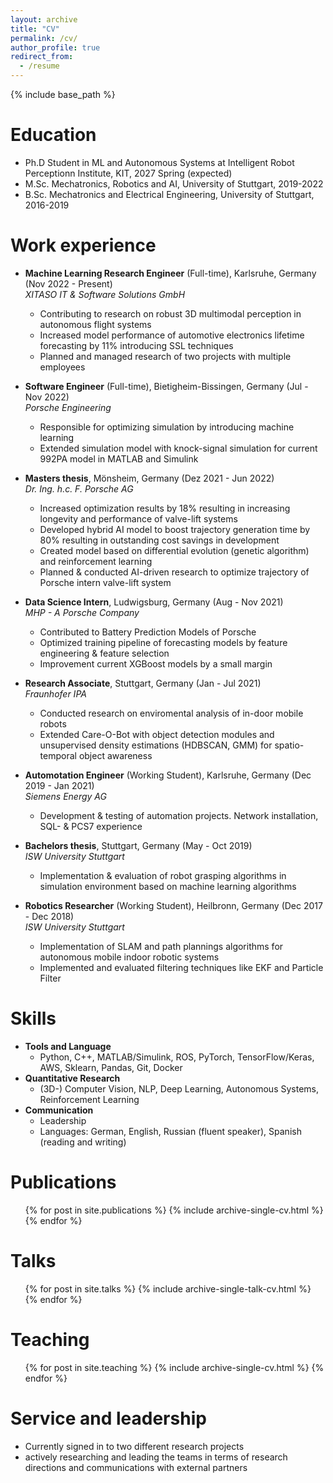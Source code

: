 ```yaml
---
layout: archive
title: "CV"
permalink: /cv/
author_profile: true
redirect_from:
  - /resume
---
```


{% include base_path %}

Education
======
* Ph.D Student in ML and Autonomous Systems at Intelligent Robot Perceptionn Institute, KIT, 2027 Spring (expected)
* M.Sc. Mechatronics, Robotics and AI, University of Stuttgart, 2019-2022
* B.Sc. Mechatronics and Electrical Engineering, University of Stuttgart, 2016-2019

Work experience
======
* **Machine Learning Research Engineer** (Full-time), Karlsruhe, Germany (Nov 2022 - Present)\
*XITASO IT & Software Solutions GmbH*
  * Contributing to research on robust 3D multimodal perception in autonomous flight systems
  * Increased model performance of automotive electronics lifetime forecasting by 11% introducing SSL techniques
  * Planned and managed research of two projects with multiple employees

* **Software Engineer** (Full-time), Bietigheim-Bissingen, Germany (Jul - Nov 2022)\
*Porsche Engineering*
  * Responsible for optimizing simulation by introducing machine learning
  * Extended simulation model with knock-signal simulation for current 992PA model in MATLAB and Simulink
 
* **Masters thesis**, Mönsheim, Germany (Dez 2021 - Jun 2022)\
*Dr. Ing. h.c. F. Porsche AG*
  * Increased optimization results by 18% resulting in increasing longevity and performance of valve-lift systems
  * Developed hybrid AI model to boost trajectory generation time by 80% resulting in outstanding cost savings in development
  * Created model based on differential evolution (genetic algorithm) and reinforcement learning
  * Planned & conducted AI-driven research to optimize trajectory of Porsche intern valve-lift system

* **Data Science Intern**, Ludwigsburg, Germany (Aug - Nov 2021)\
*MHP - A Porsche Company*
  * Contributed to Battery Prediction Models of Porsche
  * Optimized training pipeline of forecasting models by feature engineering & feature selection
  * Improvement current XGBoost models by a small margin
 
* **Research Associate**, Stuttgart, Germany (Jan - Jul 2021)\
*Fraunhofer IPA*
  * Conducted research on enviromental analysis of in-door mobile robots
  * Extended Care-O-Bot with object detection modules and unsupervised density estimations (HDBSCAN, GMM) for spatio-temporal object awareness

* **Automotation Engineer** (Working Student), Karlsruhe, Germany (Dec 2019 - Jan 2021)\
*Siemens Energy AG*
  * Development & testing of automation projects. Network installation, SQL- & PCS7 experience
 
* **Bachelors thesis**, Stuttgart, Germany (May - Oct 2019)\
*ISW University Stuttgart*
  * Implementation & evaluation of robot grasping algorithms in simulation environment based on machine learning algorithms
 
* **Robotics Researcher** (Working Student), Heilbronn, Germany (Dec 2017 - Dec 2018)\
*ISW University Stuttgart*
  * Implementation of SLAM and path plannings algorithms for autonomous mobile indoor robotic systems
  * Implemented and evaluated filtering techniques like EKF and Particle Filter 
 



Skills
======
* **Tools and Language**
  * Python, C++, MATLAB/Simulink, ROS, PyTorch, TensorFlow/Keras, AWS, Sklearn, Pandas, Git, Docker
* **Quantitative Research**
  * (3D-) Computer Vision, NLP, Deep Learning, Autonomous Systems, Reinforcement Learning
* **Communication**
  * Leadership
  * Languages: German, English, Russian (fluent speaker), Spanish (reading and writing)

Publications
======
  <ul>{% for post in site.publications %}
    {% include archive-single-cv.html %}
  {% endfor %}</ul>
  
Talks
======
  <ul>{% for post in site.talks %}
    {% include archive-single-talk-cv.html %}
  {% endfor %}</ul>
  
Teaching
======
  <ul>{% for post in site.teaching %}
    {% include archive-single-cv.html %}
  {% endfor %}</ul>
  
Service and leadership
======
* Currently signed in to two different research projects
* actively researching and leading the teams in terms of research directions and communications with external partners 
